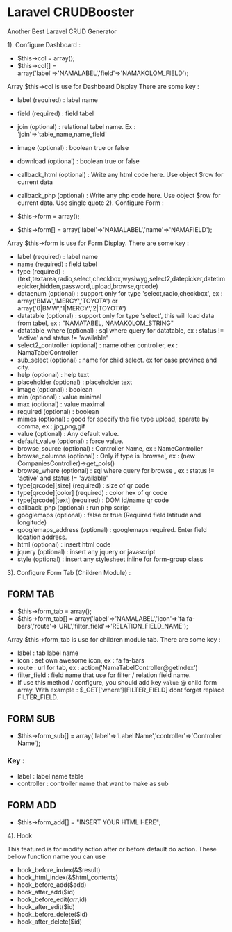 # Laravel CRUDBooster
Another Best Laravel CRUD Generator

1). Configure Dashboard :

- $this->col = array();
- $this->col[] = array('label'=>'NAMALABEL','field'=>'NAMAKOLOM_FIELD');

Array $this->col is use for Dashboard Display
There are some key :

- label (required) : label name
- field (required) : field tabel
- join (optional) : relational tabel name. Ex : 'join'=>'table_name,name_field'
- image (optional) : boolean true or false
- download (optional) : boolean true or false
- callback_html (optional) : Write any html code here. Use object $row for current data
- callback_php (optional) : Write any php code here. Use object $row for current data. Use single quote
2). Configure Form :

- $this->form = array();
- $this->form[] = array('label'=>'NAMALABEL','name'=>'NAMAFIELD');

Array $this->form is use for Form Display.
There are some key :

- label (required) : label name
- name (required) : field tabel
- type (required) : (text,textarea,radio,select,checkbox,wysiwyg,select2,datepicker,datetimepicker,hidden,password,upload,browse,qrcode)
- dataenum (optional) : support only for type 'select,radio,checkbox', ex : array('BMW','MERCY','TOYOTA') or array('0|BMW','1|MERCY','2|TOYOTA')
- datatable (optional) : support only for type 'select', this will load data from tabel, ex : "NAMATABEL, NAMAKOLOM_STRING"
- datatable_where (optional) : sql where query for datatable, ex : status != 'active' and status != 'available'
- select2_controller (optional) : name other controller, ex : NamaTabelController
- sub_select (optional) : name for child select. ex for case province and city.
- help (optional) : help text
- placeholder (optional) : placeholder text
- image (optional) : boolean
- min (optional) : value minimal
- max (optional) : value maximal
- required (optional) : boolean
- mimes (optional) : good for specify the file type upload, sparate by comma, ex : jpg,png,gif
- value (optional) : Any default value.
- default_value (optional) : force value.
- browse_source (optional) : Controller Name, ex : NameController
- browse_columns (optional) : Only if type is 'browse', ex : (new CompaniesController)->get_cols()
- browse_where (optional) : sql where query for browse , ex : status != 'active' and status != 'available'
- type[qrcode][size] (required) : size of qr code
- type[qrcode][color] (required) : color hex of qr code
- type[qrcode][text] (required) : DOM id/name qr code
- callback_php (optional) : run php script
- googlemaps (optional) : false or true (Required field latitude and longitude)
- googlemaps_address (optional) : googlemaps required. Enter field location address.
- html (optional) : insert html code
- jquery (optional) : insert any jquery or javascript
- style (optional) : insert any stylesheet inline for form-group class

3). Configure Form Tab (Children Module) :

## FORM TAB
- $this->form_tab = array();
- $this->form_tab[] = array('label'=>'NAMALABEL','icon'=>'fa fa-bars','route'=>'URL','filter_field'=>'RELATION_FIELD_NAME');

Array $this->form_tab is use for children module tab. 
There are some key :

- label : tab label name
- icon : set own awesome icon, ex : fa fa-bars
- route : url for tab, ex : action('NamaTabelController@getIndex')
- filter_field : field name that use for filter / relation field name. 
- If use this method / configure, you should add key `value` @ child form array. With example : $_GET['where'][FILTER_FIELD]
dont forget replace FILTER_FIELD.
## FORM SUB
- $this->form_sub[] = array('label'=>'Label Name','controller'=>'Controller Name');
### Key :

- label : label name table
- controller : controller name that want to make as sub
## FORM ADD 

- $this->form_add[] = "INSERT YOUR HTML HERE";

4). Hook


This featured is for modify action after or before default do action. These bellow function name you can use

- hook_before_index(&$result)
- hook_html_index(&$html_contents)
- hook_before_add($add)
- hook_after_add($id)
- hook_before_edit($arr,$id)
- hook_after_edit($id)
- hook_before_delete($id)
- hook_after_delete($id)
